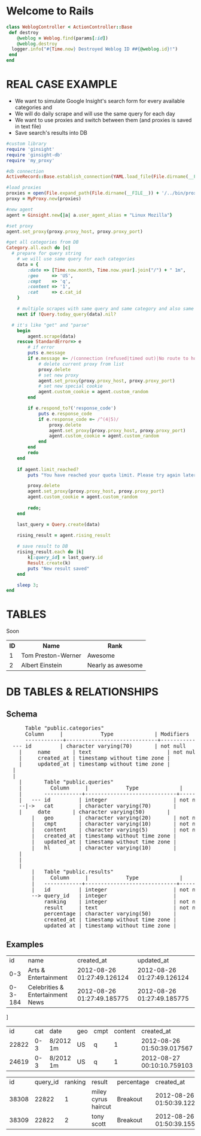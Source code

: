 Welcome to Rails
================

```ruby
class WeblogController < ActionController::Base
 def destroy
 	@weblog = Weblog.find(params[:id])
 	@weblog.destroy
  logger.info("#{Time.now} Destroyed Weblog ID ##{@weblog.id}!")
 end
end
```
REAL CASE EXAMPLE
=================
   - We want to simulate Google Insight's search form for every available categories and 
   - We will do daily scrape and will use the same query for each day
   - We want to use proxies and switch between them (and proxies is saved in text file)
   - Save search's results into DB


```ruby
#custom library
require 'ginsight'
require 'ginsight-db'
require 'my_proxy' 

#db connection
ActiveRecord::Base.establish_connection(YAML.load_file(File.dirname(__FILE__) + '/../config/database.yaml'))

#load proxies
proxies = open(File.expand_path(File.dirname(__FILE__)) + '/../bin/proxies.txt').map { |line| line.chomp }
proxy = MyProxy.new(proxies)

#new agent
agent = Ginsight.new{|a| a.user_agent_alias = "Linux Mozilla"}

#set proxy
agent.set_proxy(proxy.proxy_host, proxy.proxy_port)

#get all categories from DB
Category.all.each do |c| 
  # prepare for query string
	# we will use same query for each categories
	data = { 
		:date => [Time.now.month, Time.now.year].join("/") + " 1m", 
		:geo     => 'US', 
		:cmpt    => 'q', 
		:content => '1',  
		:cat     => c.cat_id
	}

	# multiple scrapes with same query and same category and also same date is not allowed
	next if !Query.today_query(data).nil?

  # it's like "get" and "parse"
	begin
		agent.scrape(data)
	rescue StandardError=> e
		# if error
		puts e.message
		if e.message =~ /(connection (refused|timed out)|No route to host|too many connection resets)/i
			# delete current proxy from list
			proxy.delete
			# set new proxy
			agent.set_proxy(proxy.proxy_host, proxy.proxy_port)
			# set new special cookie
			agent.custom_cookie = agent.custom_random
		end

		if e.respond_to?('response_code')
			puts e.response_code
			if e.response_code =~ /^(4|5)/
				proxy.delete
				agent.set_proxy(proxy.proxy_host, proxy.proxy_port)
				agent.custom_cookie = agent.custom_random
			end
		end
		redo
	end
	
	if agent.limit_reached?
		puts "You have reached your quota limit. Please try again later"

		proxy.delete
		agent.set_proxy(proxy.proxy_host, proxy.proxy_port)
		agent.custom_cookie = agent.custom_random
		
		redo;
	end

	last_query = Query.create(data)
	
	rising_result = agent.rising_result

	# save result to DB
	rising_result.each do |k|
		k[:query_id] = last_query.id
		Result.create(k)
		puts "New result saved"
	end

	sleep 3;
end
```

TABLES
======
Soon




<table>
  <tr>
    <th>ID</th><th>Name</th><th>Rank</th>
  </tr>
  <tr>
    <td>1</td><td>Tom Preston-Werner</td><td>Awesome</td>
  </tr>
  <tr>
    <td>2</td><td>Albert Einstein</td><td>Nearly as awesome</td>
  </tr>
</table>

DB TABLES & RELATIONSHIPS
=========================

Schema
------

<pre>
      Table "public.categories"
      Column     |            Type             | Modifiers 
      ------------+-----------------------------+-----------
  --- id         | character varying(70)       | not null
	|	  name       | text                        | not null
	|	  created_at | timestamp without time zone | 
	|	  updated_at | timestamp without time zone |
  |
  |
	|	    Table "public.queries"
	|		  Column     |            Type             |                      Modifiers                       
	|	    ------------+-----------------------------+------------------------------------------------------
	|	--- id         | integer                     | not null default nextval('queries_id_seq'::regclass)
	--|->	cat        | character varying(70)       | 
  	|	  date       | character varying(50)       | 
		|   geo        | character varying(20)       | not null
		|   cmpt       | character varying(10)       | not null
		|   content    | character varying(5)        | not null
		|   created_at | timestamp without time zone | 
		|   updated_at | timestamp without time zone | 
		|   hl         | character varying(10)       | 
    |
    |
    |
		|   Table "public.results"
		|	  Column     |            Type             |                      Modifiers                       
		|   ------------+-----------------------------+------------------------------------------------------
		|   id         | integer                     | not null default nextval('results_id_seq'::regclass)
		--> query_id   | integer                     | 
		    ranking    | integer                     | not null
		    result     | text                        | not null
		    percentage | character varying(50)       | 
		    created_at | timestamp without time zone | 
		    updated_at | timestamp without time zone |
</pre>

Examples
--------

<table>
	<tr>
		<td>id</td>
		<td>name</td>
		<td>created_at</td>
		<td>updated_at</td>
	</tr>
	<tr>
		<td>0-3</td>
		<td>Arts & Entertainment</td>
		<td>2012-08-26 01:27:49.126124</td>
		<td>2012-08-26 01:27:49.126124</td>
	</tr>
	<tr>
		<td>0-3-184</td>
		<td>Celebrities & Entertainment News</td>
		<td>2012-08-26 01:27:49.185775</td>
		<td>2012-08-26 01:27:49.185775</td>
	</tr>
</table>

<table>
	<tr>
		<td>id</td>
		<td>cat</td>
		<td>date</td>
		<td>geo</td>
		<td>cmpt</td>
		<td>content</td>
		<td>created_at</td>
		<td>updated_at</td>
		<td>hl</td>
	</tr>
	<tr>
		<td>22822</td>
		<td>0-3</td>
		<td>8/2012 1m</td>
		<td>US</td>
		<td>q</td>
		<td>1</td>
		<td>2012-08-26 01:50:39.017567</td>
		<td>2012-08-26 01:50:39.017567</td>
		<td>en</td>
	</tr>
	<tr>
		<td>24619</td>
		<td>0-3</td>
		<td>8/2012 1m</td>
		<td>US</td>
		<td>q</td>
		<td>1</td>]
		<td>2012-08-27 00:10:10.759103</td>
		<td>2012-08-27 00:10:10.759103</td>
		<td>en</td>
	</tr>
</table>

<table>
	<tr>
		<td>id</td>
		<td>query_id</td>
		<td>ranking</td>
		<td>result</td>
		<td>percentage</td>
		<td>created_at</td>
		<td>updated_at</td>
	</tr>
	<tr>
		<td>38308</td>
		<td>22822</td>
		<td>1</td>
		<td>miley cyrus haircut</td>
		<td>Breakout</td>
		<td>2012-08-26 01:50:39.122775</td>
		<td>2012-08-26 01:50:39.122775</td>
	</tr>
	<tr>
		<td>38309</td>
		<td>22822</td>
		<td>2</td>
		<td>tony scott</td>
		<td>Breakout</td>
		<td>2012-08-26 01:50:39.155391</td>
		<td>2012-08-26 01:50:39.155391</td>
	</tr>
</table>


